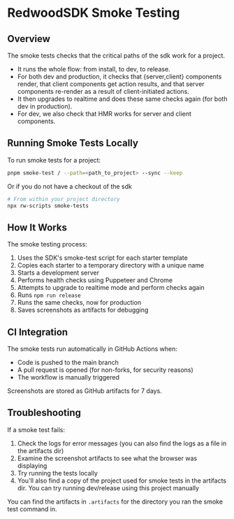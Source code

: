 # RedwoodSDK Smoke Testing

## Overview

The smoke tests checks that the critical paths of the sdk work for a project.

- It runs the whole flow: from install, to dev, to release.
- For both dev and production, it checks that {server,client} components render, that client components get action results, and that server components re-render as a result of client-initiated actions.
- It then upgrades to realtime and does these same checks again (for both dev in production).
- For dev, we also check that HMR works for server and client components.

## Running Smoke Tests Locally

To run smoke tests for a project:

```sh
pnpm smoke-test / --path=<path_to_project> --sync --keep
```

Or if you do not have a checkout of the sdk

```sh
# From within your project directory
npx rw-scripts smoke-tests
```

## How It Works

The smoke testing process:

1. Uses the SDK's smoke-test script for each starter template
2. Copies each starter to a temporary directory with a unique name
3. Starts a development server
4. Performs health checks using Puppeteer and Chrome
5. Attempts to upgrade to realtime mode and perform checks again
6. Runs `npm run release`
7. Runs the same checks, now for production
8. Saves screenshots as artifacts for debugging

## CI Integration

The smoke tests run automatically in GitHub Actions when:

- Code is pushed to the main branch
- A pull request is opened (for non-forks, for security reasons)
- The workflow is manually triggered

Screenshots are stored as GitHub artifacts for 7 days.

## Troubleshooting

If a smoke test fails:

1. Check the logs for error messages (you can also find the logs as a file in the artifacts dir)
2. Examine the screenshot artifacts to see what the browser was displaying
3. Try running the tests locally
4. You'll also find a copy of the project used for smoke tests in the artifacts dir. You can try running dev/release using this project manually

You can find the artifacts in `.artifacts` for the directory you ran the smoke test command in.
